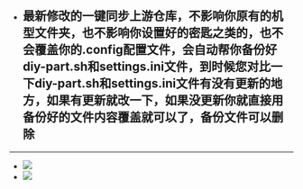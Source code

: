 - ## 最新修改的一键同步上游仓库，不影响你原有的机型文件夹，也不影响你设置好的密匙之类的，也不会覆盖你的.config配置文件，会自动帮你备份好diy-part.sh和settings.ini文件，到时候您对比一下diy-part.sh和settings.ini文件有没有更新的地方，如果有更新就改一下，如果没更新你就直接用备份好的文件内容覆盖就可以了，备份文件可以删除
---

- <img src="https://github.com/kurumiess/OP_README/blob/master/doc/tonbu1.png" />
- <img src="https://github.com/kurumiess/OP_README/blob/master/doc/tonbu2.png" />
